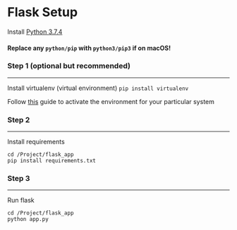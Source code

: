 # Flask Setup

Install [Python 3.7.4](https://www.python.org/)

#### Replace any `python/pip` with `python3/pip3` if on macOS!

### Step 1 (optional but recommended)

------------


Install virtualenv (virtual environment)
`pip install virtualenv`

Follow [this](https://virtualenv.pypa.io/en/stable/userguide/) guide to activate the environment for your particular system

### Step 2

------------


Install requirements

	cd /Project/flask_app
	pip install requirements.txt

### Step 3
---------
Run flask

    cd /Project/flask_app
    python app.py
